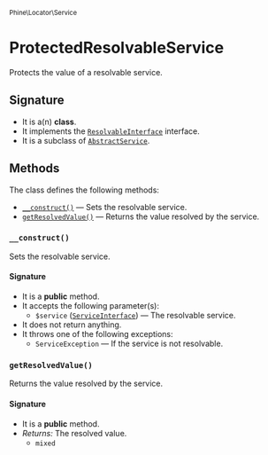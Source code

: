 <small>Phine\Locator\Service</small>

ProtectedResolvableService
==========================

Protects the value of a resolvable service.

Signature
---------

- It is a(n) **class**.
- It implements the [`ResolvableInterface`](../../../Phine/Locator/Service/ResolvableInterface.md) interface.
- It is a subclass of [`AbstractService`](../../../Phine/Locator/Service/AbstractService.md).

Methods
-------

The class defines the following methods:

- [`__construct()`](#__construct) &mdash; Sets the resolvable service.
- [`getResolvedValue()`](#getResolvedValue) &mdash; Returns the value resolved by the service.

### `__construct()` <a name="__construct"></a>

Sets the resolvable service.

#### Signature

- It is a **public** method.
- It accepts the following parameter(s):
    - `$service` ([`ServiceInterface`](../../../Phine/Locator/Service/ServiceInterface.md)) &mdash; The resolvable service.
- It does not return anything.
- It throws one of the following exceptions:
    - `ServiceException` &mdash; If the service is not resolvable.

### `getResolvedValue()` <a name="getResolvedValue"></a>

Returns the value resolved by the service.

#### Signature

- It is a **public** method.
- _Returns:_ The resolved value.
    - `mixed`

